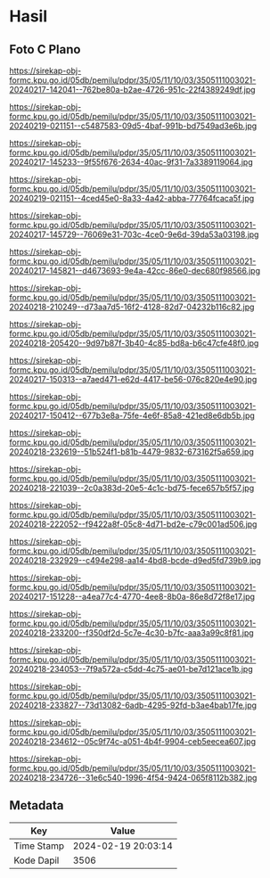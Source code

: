 # Hasil

## Foto C Plano

https://sirekap-obj-formc.kpu.go.id/05db/pemilu/pdpr/35/05/11/10/03/3505111003021-20240217-142041--762be80a-b2ae-4726-951c-22f4389249df.jpg

https://sirekap-obj-formc.kpu.go.id/05db/pemilu/pdpr/35/05/11/10/03/3505111003021-20240219-021151--c5487583-09d5-4baf-991b-bd7549ad3e6b.jpg

https://sirekap-obj-formc.kpu.go.id/05db/pemilu/pdpr/35/05/11/10/03/3505111003021-20240217-145233--9f55f676-2634-40ac-9f31-7a3389119064.jpg

https://sirekap-obj-formc.kpu.go.id/05db/pemilu/pdpr/35/05/11/10/03/3505111003021-20240219-021151--4ced45e0-8a33-4a42-abba-77764fcaca5f.jpg

https://sirekap-obj-formc.kpu.go.id/05db/pemilu/pdpr/35/05/11/10/03/3505111003021-20240217-145729--76069e31-703c-4ce0-9e6d-39da53a03198.jpg

https://sirekap-obj-formc.kpu.go.id/05db/pemilu/pdpr/35/05/11/10/03/3505111003021-20240217-145821--d4673693-9e4a-42cc-86e0-dec680f98566.jpg

https://sirekap-obj-formc.kpu.go.id/05db/pemilu/pdpr/35/05/11/10/03/3505111003021-20240218-210249--d73aa7d5-16f2-4128-82d7-04232b116c82.jpg

https://sirekap-obj-formc.kpu.go.id/05db/pemilu/pdpr/35/05/11/10/03/3505111003021-20240218-205420--9d97b87f-3b40-4c85-bd8a-b6c47cfe48f0.jpg

https://sirekap-obj-formc.kpu.go.id/05db/pemilu/pdpr/35/05/11/10/03/3505111003021-20240217-150313--a7aed471-e62d-4417-be56-076c820e4e90.jpg

https://sirekap-obj-formc.kpu.go.id/05db/pemilu/pdpr/35/05/11/10/03/3505111003021-20240217-150412--677b3e8a-75fe-4e6f-85a8-421ed8e6db5b.jpg

https://sirekap-obj-formc.kpu.go.id/05db/pemilu/pdpr/35/05/11/10/03/3505111003021-20240218-232619--51b524f1-b81b-4479-9832-673162f5a659.jpg

https://sirekap-obj-formc.kpu.go.id/05db/pemilu/pdpr/35/05/11/10/03/3505111003021-20240218-221039--2c0a383d-20e5-4c1c-bd75-fece657b5f57.jpg

https://sirekap-obj-formc.kpu.go.id/05db/pemilu/pdpr/35/05/11/10/03/3505111003021-20240218-222052--f9422a8f-05c8-4d71-bd2e-c79c001ad506.jpg

https://sirekap-obj-formc.kpu.go.id/05db/pemilu/pdpr/35/05/11/10/03/3505111003021-20240218-232929--c494e298-aa14-4bd8-bcde-d9ed5fd739b9.jpg

https://sirekap-obj-formc.kpu.go.id/05db/pemilu/pdpr/35/05/11/10/03/3505111003021-20240217-151228--a4ea77c4-4770-4ee8-8b0a-86e8d72f8e17.jpg

https://sirekap-obj-formc.kpu.go.id/05db/pemilu/pdpr/35/05/11/10/03/3505111003021-20240218-233200--f350df2d-5c7e-4c30-b7fc-aaa3a99c8f81.jpg

https://sirekap-obj-formc.kpu.go.id/05db/pemilu/pdpr/35/05/11/10/03/3505111003021-20240218-234053--7f9a572a-c5dd-4c75-ae01-be7d121ace1b.jpg

https://sirekap-obj-formc.kpu.go.id/05db/pemilu/pdpr/35/05/11/10/03/3505111003021-20240218-233827--73d13082-6adb-4295-92fd-b3ae4bab17fe.jpg

https://sirekap-obj-formc.kpu.go.id/05db/pemilu/pdpr/35/05/11/10/03/3505111003021-20240218-234612--05c9f74c-a051-4b4f-9904-ceb5eecea607.jpg

https://sirekap-obj-formc.kpu.go.id/05db/pemilu/pdpr/35/05/11/10/03/3505111003021-20240218-234726--31e6c540-1996-4f54-9424-065f8112b382.jpg


## Metadata

| Key        | Value               |
| ---------- | ------------------- |
| Time Stamp | 2024-02-19 20:03:14 |
| Kode Dapil | 3506                |



